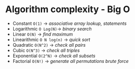 # Algorithm complexity - Big O

- Constant `O(1)` -> _associative array lookup, statements_
- Logarithmic `O Log(N)`-> _binary search_
- Linear `O(N)` -> _find maximum_
- Linearithmic `O N log(n)` -> _quick sort_
- Quadratic `O(N^2)` -> _check all pairs_
- Cubic `O(N^3)` -> _check all triples_
- Exponential `O(2^N)` -> _check all subsets_
- Factorial `O(N!)` -> _generate all permutations brute force_





